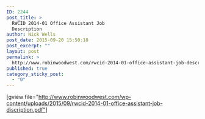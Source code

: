 ```yaml
---
ID: 2244
post_title: >
  RWCID 2014-01 Office Assistant Job
  Description
author: Nick Wells
post_date: 2015-09-20 15:50:18
post_excerpt: ""
layout: post
permalink: >
  http://www.robinwoodwest.com/rwcid-2014-01-office-assistant-job-description/
published: true
category_sticky_post:
  - "0"
---
```

[gview file="http://www.robinwoodwest.com/wp-content/uploads/2015/09/rwcid-2014-01-office-assistant-job-discription.pdf"]